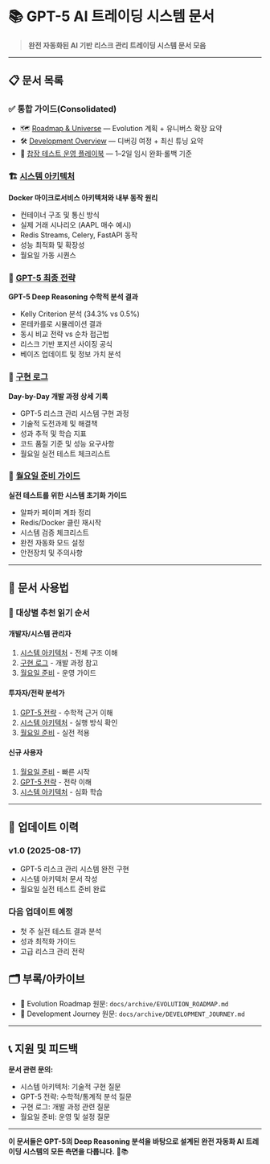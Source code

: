 # 📚 GPT-5 AI 트레이딩 시스템 문서

> **완전 자동화된 AI 기반 리스크 관리 트레이딩 시스템 문서 모음**

---

## 📋 문서 목록

### ✅ 통합 가이드(Consolidated)
- 🗺️ [Roadmap & Universe](ROADMAP.md) — Evolution 계획 + 유니버스 확장 요약
- 🛠️ [Development Overview](DEVELOPMENT_OVERVIEW.md) — 디버깅 여정 + 최신 튜닝 요약
- 🧪 [찹장 테스트 운영 플레이북](TEST_PLAYBOOK_CHOPPY.md) — 1–2일 임시 완화·롤백 기준

### 🏗️ [시스템 아키텍처](SYSTEM_ARCHITECTURE.md)
**Docker 마이크로서비스 아키텍처와 내부 동작 원리**
- 컨테이너 구조 및 통신 방식
- 실제 거래 시나리오 (AAPL 매수 예시)
- Redis Streams, Celery, FastAPI 동작
- 성능 최적화 및 확장성
- 월요일 가동 시퀀스

### 🧮 [GPT-5 최종 전략](FINAL_TRADING_STRATEGY.md)
**GPT-5 Deep Reasoning 수학적 분석 결과**
- Kelly Criterion 분석 (34.3% vs 0.5%)
- 몬테카를로 시뮬레이션 결과
- 동시 비교 전략 vs 순차 접근법
- 리스크 기반 포지션 사이징 공식
- 베이즈 업데이트 및 정보 가치 분석

### 📝 [구현 로그](IMPLEMENTATION_LOG.md)
**Day-by-Day 개발 과정 상세 기록**
- GPT-5 리스크 관리 시스템 구현 과정
- 기술적 도전과제 및 해결책
- 성과 추적 및 학습 지표
- 코드 품질 기준 및 성능 요구사항
- 월요일 실전 테스트 체크리스트

### 🚀 [월요일 준비 가이드](MONDAY_PREP.md)
**실전 테스트를 위한 시스템 초기화 가이드**
- 알파카 페이퍼 계좌 정리
- Redis/Docker 클린 재시작
- 시스템 검증 체크리스트
- 완전 자동화 모드 설정
- 안전장치 및 주의사항

---

## 🎯 문서 사용법

### 👥 대상별 추천 읽기 순서

#### **개발자/시스템 관리자**
1. [시스템 아키텍처](SYSTEM_ARCHITECTURE.md) - 전체 구조 이해
2. [구현 로그](IMPLEMENTATION_LOG.md) - 개발 과정 참고
3. [월요일 준비](MONDAY_PREP.md) - 운영 가이드

#### **투자자/전략 분석가**
1. [GPT-5 전략](FINAL_TRADING_STRATEGY.md) - 수학적 근거 이해
2. [시스템 아키텍처](SYSTEM_ARCHITECTURE.md) - 실행 방식 확인
3. [월요일 준비](MONDAY_PREP.md) - 실전 적용

#### **신규 사용자**
1. [월요일 준비](MONDAY_PREP.md) - 빠른 시작
2. [GPT-5 전략](FINAL_TRADING_STRATEGY.md) - 전략 이해
3. [시스템 아키텍처](SYSTEM_ARCHITECTURE.md) - 심화 학습

---

## 🔄 업데이트 이력

### v1.0 (2025-08-17)
- GPT-5 리스크 관리 시스템 완전 구현
- 시스템 아키텍처 문서 작성
- 월요일 실전 테스트 준비 완료

### 다음 업데이트 예정
- 첫 주 실전 테스트 결과 분석
- 성과 최적화 가이드
- 고급 리스크 관리 전략

## 🗂️ 부록/아카이브
- 📜 Evolution Roadmap 원문: `docs/archive/EVOLUTION_ROADMAP.md`
- 📜 Development Journey 원문: `docs/archive/DEVELOPMENT_JOURNEY.md`

---

## 📞 지원 및 피드백

**문서 관련 문의:**
- 시스템 아키텍처: 기술적 구현 질문
- GPT-5 전략: 수학적/통계적 분석 질문  
- 구현 로그: 개발 과정 관련 질문
- 월요일 준비: 운영 및 설정 질문

---

**이 문서들은 GPT-5의 Deep Reasoning 분석을 바탕으로 설계된 완전 자동화 AI 트레이딩 시스템의 모든 측면을 다룹니다.** 🚀📚
